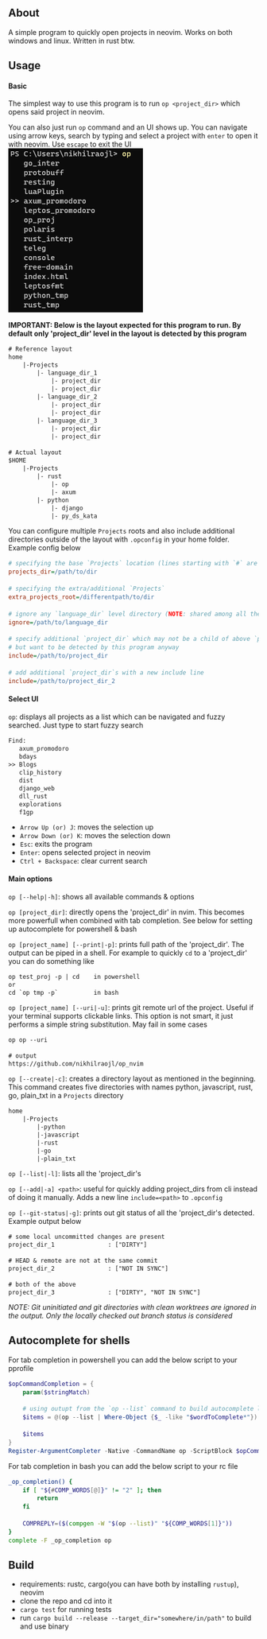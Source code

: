 ## About

A simple program to quickly open projects in neovim. Works on both windows and linux. Written in rust btw.

## Usage

#### Basic

The simplest way to use this program is to run `op <project_dir>` which opens said project in neovim.

You can also just run `op` command and an UI shows up. You can navigate using arrow keys, search by typing and select a project with `enter` to open it with neovim. Use `escape` to exit the UI\
![](./media/op_nvim.png)

**IMPORTANT: Below is the layout expected for this program to run. By default only 'project_dir' level in the layout is detected by this program**

```
# Reference layout
home
    |-Projects
        |- language_dir_1
            |- project_dir
            |- project_dir
        |- language_dir_2
            |- project_dir
            |- project_dir
        |- language_dir_3
            |- project_dir
            |- project_dir

# Actual layout
$HOME
    |-Projects
        |- rust
            |- op
            |- axum
        |- python
            |- django
            |- py_ds_kata
```

You can configure multiple `Projects` roots and also include additional directories outside of the layout with `.opconfig` in your home folder. Example config below

```ini
# specifying the base `Projects` location (lines starting with `#` are ignored)
projects_dir=/path/to/dir

# specifying the extra/additional `Projects`
extra_projects_root=/differentpath/to/dir

# ignore any `language_dir` level directory (NOTE: shared among all the `Project` roots)
ignore=/path/to/language_dir

# specify additional `project_dir` which may not be a child of above `projects_dir`
# but want to be detected by this program anyway
include=/path/to/project_dir

# add additional `project_dir`s with a new include line
include=/path/to/project_dir_2
```

#### Select UI
`op`: displays all projects as a list which can be navigated and fuzzy searched. Just type to start fuzzy search

```shell
Find:
   axum_promodoro
   bdays
>> Blogs
   clip_history
   dist
   django_web
   dll_rust
   explorations
   f1gp
```

- `Arrow Up (or) J`: moves the selection up
- `Arrow Down (or) K`: moves the selection down
- `Esc`: exits the program
- `Enter`: opens selected project in neovim
- `Ctrl + Backspace`: clear current search

#### Main options

`op [--help|-h]`: shows all available commands & options

`op [project_dir]`: directly opens the 'project_dir' in nvim. This becomes more powerfull when combined with tab completion. See below for setting up autocomplete for powershell & bash

`op [project_name] [--print|-p]`: prints full path of the 'project_dir'. The output can be piped in a shell. For example to quickly `cd` to a 'project_dir' you can do something like

```
op test_proj -p | cd    in powershell
or
cd `op tmp -p`          in bash
```

`op [project_name] [--uri|-u]`: prints git remote url of the project. Useful if your terminal supports clickable links. This option is not smart, it just performs a simple string substitution. May fail in some cases

```
op op --uri

# output
https://github.com/nikhilraojl/op_nvim
```

`op [--create|-c]`: creates a directory layout as mentioned in the beginning. This command creates five directories with names python, javascript, rust, go, plain_txt in a `Projects` directory

```
home
    |-Projects
        |-python
        |-javascript
        |-rust
        |-go
        |-plain_txt
```

`op [--list|-l]`: lists all the 'project_dir's

`op [--add|-a] <path>`: useful for quickly adding project_dirs from cli instead of doing it manually. Adds a new line `include=<path>` to `.opconfig`

`op [--git-status|-g]`: prints out git status of all the 'project_dir's detected. Example output below

```
# some local uncommitted changes are present
project_dir_1               : ["DIRTY"]

# HEAD & remote are not at the same commit
project_dir_2               : ["NOT IN SYNC"]

# both of the above
project_dir_3               : ["DIRTY", "NOT IN SYNC"]
```

_NOTE: Git uninitiated and git directories with clean worktrees are ignored in the output. Only the locally checked out branch status is considered_

## Autocomplete for shells

For tab completion in powershell you can add the below script to your pprofile

```powershell
$opCommandCompletion = {
    param($stringMatch)

    # using outupt from the `op --list` command to build autocomplete list
    $items = @(op --list | Where-Object {$_ -like "$wordToComplete*"})

    $items
}
Register-ArgumentCompleter -Native -CommandName op -ScriptBlock $opCommandCompletion
```

For tab completion in bash you can add the below script to your rc file

```bash
_op_completion() {
	if [ "${#COMP_WORDS[@]}" != "2" ]; then
		return
	fi

	COMPREPLY=($(compgen -W "$(op --list)" "${COMP_WORDS[1]}"))
}
complete -F _op_completion op
```

## Build

- requirements: rustc, cargo(you can have both by installing `rustup`), neovim
- clone the repo and cd into it
- `cargo test` for running tests
- run `cargo build --release --target_dir="somewhere/in/path"` to build and use binary
